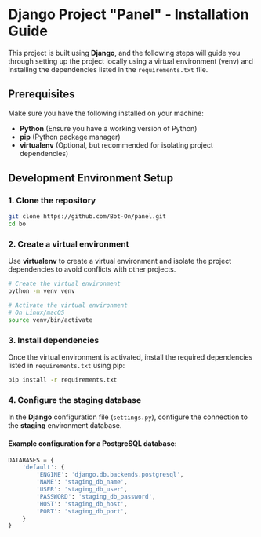 # Django Project "Panel" - Installation Guide

This project is built using **Django**, and the following steps will guide you through setting up the project locally using a virtual environment (venv) and installing the dependencies listed in the `requirements.txt` file.

## Prerequisites

Make sure you have the following installed on your machine:

- **Python** (Ensure you have a working version of Python)
- **pip** (Python package manager)
- **virtualenv** (Optional, but recommended for isolating project dependencies)

## Development Environment Setup

### 1. Clone the repository

```bash
git clone https://github.com/Bot-On/panel.git
cd bo
```

### 2. Create a virtual environment

Use **virtualenv** to create a virtual environment and isolate the project dependencies to avoid conflicts with other projects.

```bash
# Create the virtual environment
python -m venv venv

# Activate the virtual environment
# On Linux/macOS
source venv/bin/activate
```

### 3. Install dependencies

Once the virtual environment is activated, install the required dependencies listed in `requirements.txt` using pip:

```bash
pip install -r requirements.txt
```

### 4. Configure the staging database

In the **Django** configuration file (`settings.py`), configure the connection to the **staging** environment database.

#### Example configuration for a PostgreSQL database:

```python
DATABASES = {
    'default': {
        'ENGINE': 'django.db.backends.postgresql',
        'NAME': 'staging_db_name',
        'USER': 'staging_db_user',
        'PASSWORD': 'staging_db_password',
        'HOST': 'staging_db_host',
        'PORT': 'staging_db_port',
    }
}
```
